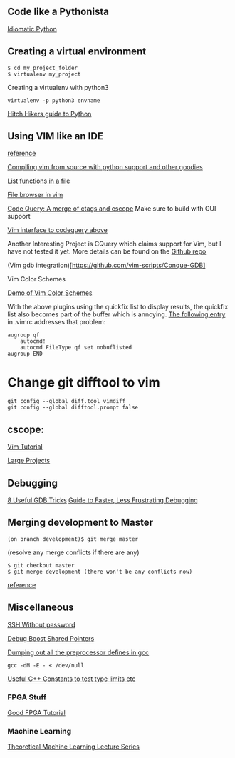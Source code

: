 ## Code like a Pythonista
[Idiomatic Python](http://python.net/~goodger/projects/pycon/2007/idiomatic/handout.html)

## Creating a virtual environment
```
$ cd my_project_folder
$ virtualenv my_project
```
Creating a virtualenv with python3
```
virtualenv -p python3 envname
```
[Hitch Hikers guide to Python](http://docs.python-guide.org/en/latest/dev/virtualenvs)

## Using VIM like an IDE
[reference](http://vim.wikia.com/wiki/Use_Vim_like_an_IDE)

[Compiling vim from source with python support and other goodies](https://github.com/Valloric/YouCompleteMe/wiki/Building-Vim-from-source)

[List functions in a file](https://github.com/majutsushi/tagbar)

[File browser in vim](https://github.com/scrooloose/nerdtree)

[Code Query: A merge of ctags and cscope](https://github.com/ruben2020/codequery/blob/master/doc/HOWTO-LINUX.md)
Make sure to build with GUI support

[Vim interface to codequery above](https://github.com/devjoe/vim-codequery) 

Another Interesting Project is CQuery which claims support for Vim, but I have not tested it yet. More details can be found on the [Github repo](https://github.com/cquery-project) 

(Vim gdb integration)[https://github.com/vim-scripts/Conque-GDB]

Vim Color Schemes

[Demo of Vim Color Schemes](http://vimcolors.com/)

With the above plugins using the quickfix list to display results, the quickfix list also becomes part of the buffer which is annoying. [The following entry](https://stackoverflow.com/questions/28613190/exclude-quickfix-buffer-from-bnext-bprevious) in .vimrc addresses that problem:
```
augroup qf
    autocmd!
    autocmd FileType qf set nobuflisted
augroup END
```
# Change git difftool to vim
```
git config --global diff.tool vimdiff
git config --global difftool.prompt false
```
## cscope:
[Vim Tutorial](http://cscope.sourceforge.net/cscope_vim_tutorial.html)

[Large Projects](http://cscope.sourceforge.net/cscope_vim_tutorial.html)

## Debugging
[8 Useful GDB Tricks](https://blogs.oracle.com/ksplice/8-gdb-tricks-you-should-know)
[Guide to Faster, Less Frustrating Debugging](http://heather.cs.ucdavis.edu/~matloff/UnixAndC/CLanguage/Debug.html)

## Merging development to Master
```
(on branch development)$ git merge master
```
(resolve any merge conflicts if there are any)
```
$ git checkout master
$ git merge development (there won't be any conflicts now)
```
[reference](https://stackoverflow.com/questions/14168677/merge-development-branch-with-master)


## Miscellaneous

[SSH Without password](http://www.linuxproblem.org/art_9.html)

[Debug Boost Shared Pointers](http://tools.proteomecenter.org/wiki/index.php?title=Debugging:Working_with_boost::shared_ptr)

[Dumping out all the preprocessor defines in gcc](https://stackoverflow.com/questions/2224334/gcc-dump-preprocessor-defines)
```
gcc -dM -E - < /dev/null
```
[Useful C++ Constants to test type limits etc](http://en.cppreference.com/w/c/types/limits)


### FPGA Stuff

[Good FPGA Tutorial](https://embeddedmicro.com/tutorials/mojo)


### Machine Learning
[Theoretical Machine Learning Lecture Series](https://www.ias.edu/idea-tags/machine-learning)
